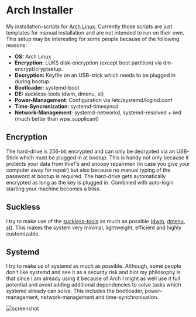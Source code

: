 # Arch Installer

My installation-scripts for [Arch Linux](https://www.archlinux.org/). Currently those scripts are just templates for manual installation and are not intended to run on their own. This setup may be interesting for some people because of the following reasons:

- **OS:** Arch Linux
- **Encryption:** LUKS disk-encryption (except boot partition) via dm-encrypt/cryptsetup.
- **Decryption:** Keyfile on an USB-stick which needs to be plugged in during bootup.
- **Bootloader:** systemd-boot
- **DE:** suckless-tools (dwm, dmenu, st)
- **Power-Management**: Configuration via /etc/systemd/logind.conf
- **Time-Syncronization**: systemd-timesyncd
- **Network-Management**: systemd-networkd, systemd-resolved + iwd (much better than wpa_supplicant)

## Encryption

The hard-drive is 256-bit encrypted and can only be decrypted via an USB-Stick which must be plugged in at bootup. This is handy not only because it protects your data from thief's and snoopy repairmen (in case you give your computer away for repair) but also because no manual typing of the password at bootup is required. The hard-drive gets automatically encrypted as long as the key is plugged in. Combined with auto-login starting your machine becomes a bliss.

## Suckless

I try to make use of the [suckless-tools](https://suckless.org/philosophy/) as much as possible ([dwm](https://dwm.suckless.org/), [dmenu](https://tools.suckless.org/dmenu/), [st](https://st.suckless.org/)). This makes the system very minimal, lightweight, efficient and highly customizable.

## Systemd
I try to make us of systemd as much as possible. Although, some people don't like systemd and see it as a security risk and blot my philosophy is that since I am already using it because of Arch I might as well use it full potential and avoid adding additional dependencies to solve tasks which systemd already can solve. This includes the bootloader, power-management, network-management and time-synchronisation.

![screenshot](https://github.com/astier/arch-installer/blob/master/screenshot.png)
